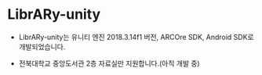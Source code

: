 # LibrARy-unity


- LibrARy-unity는 유니티 엔진 2018.3.14f1 버전, ARCOre SDK, Android SDK로 개발되었습니다.


- 전북대학교 중앙도서관 2층 자료실만 지원합니다.(아직 개발 중)
